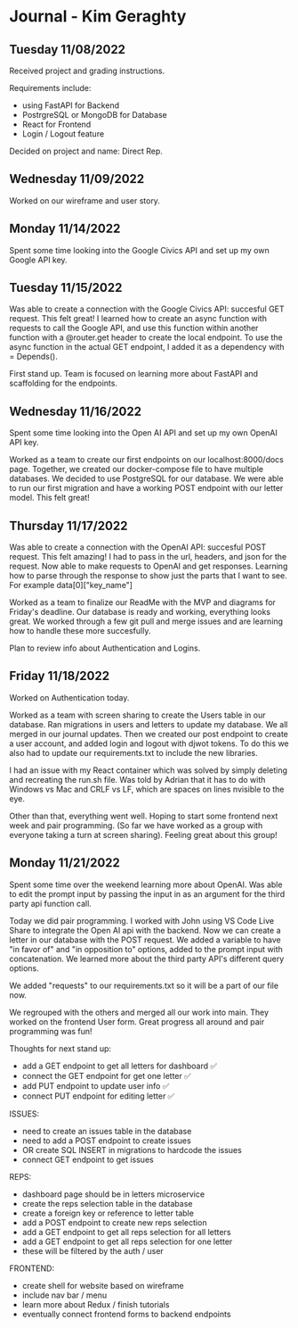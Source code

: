 # Journal - Kim Geraghty

## Tuesday 11/08/2022

Received project and grading instructions.

Requirements include:

- using FastAPI for Backend
- PostrgreSQL or MongoDB for Database
- React for Frontend
- Login / Logout feature

Decided on project and name: Direct Rep.

## Wednesday 11/09/2022

Worked on our wireframe and user story.

## Monday 11/14/2022

Spent some time looking into the Google Civics API and set up my own Google API key.

## Tuesday 11/15/2022

Was able to create a connection with the Google Civics API: succesful GET request. This felt great!
I learned how to create an async function with requests to call the Google API, and use this function within another function with a @router.get header to create the local endpoint.
To use the async function in the actual GET endpoint, I added it as a dependency with = Depends().

First stand up. Team is focused on learning more about FastAPI and scaffolding for the endpoints.

## Wednesday 11/16/2022

Spent some time looking into the Open AI API and set up my own OpenAI API key.

Worked as a team to create our first endpoints on our localhost:8000/docs page.
Together, we created our docker-compose file to have multiple databases.
We decided to use PostgreSQL for our database.
We were able to run our first migration and have a working POST endpoint with our letter model. This felt great!

## Thursday 11/17/2022

Was able to create a connection with the OpenAI API: succesful POST request. This felt amazing!
I had to pass in the url, headers, and json for the request. Now able to make requests to OpenAI and get responses.
Learning how to parse through the response to show just the parts that I want to see. For example data[0]["key_name"]

Worked as a team to finalize our ReadMe with the MVP and diagrams for Friday's deadline.
Our database is ready and working, everything looks great.
We worked through a few git pull and merge issues and are learning how to handle these more succesfully.

Plan to review info about Authentication and Logins.

## Friday 11/18/2022

Worked on Authentication today.

Worked as a team with screen sharing to create the Users table in our database.
Ran migrations in users and letters to update my database. We all merged in our journal updates.
Then we created our post endpoint to create a user account, and added login and logout with djwot tokens.
To do this we also had to update our requirements.txt to include the new libraries.

I had an issue with my React container which was solved by simply deleting and recreating the run.sh file.
Was told by Adrian that it has to do with Windows vs Mac and CRLF vs LF, which are spaces on lines nvisible to the eye.

Other than that, everything went well. Hoping to start some frontend next week and pair programming.
(So far we have worked as a group with everyone taking a turn at screen sharing).
Feeling great about this group!

## Monday 11/21/2022

Spent some time over the weekend learning more about OpenAI. Was able to edit the prompt input by passing the input in as an argument for the third party api function call.

Today we did pair programming. I worked with John using VS Code Live Share to integrate the Open AI api with the backend. Now we can create a letter in our database with the POST request. We added a variable to have "in favor of" and "in opposition to" options, added to the prompt input with concatenation. We learned more about the third party API's different query options.

We added "requests" to our requirements.txt so it will be a part of our file now.

We regrouped with the others and merged all our work into main. They worked on the frontend User form. Great progress all around and pair programming was fun!

Thoughts for next stand up:

- add a GET endpoint to get all letters for dashboard ✅
- connect the GET endpoint for get one letter ✅
- add PUT endpoint to update user info ✅
- connect PUT endpoint for editing letter ✅

ISSUES:
- need to create an issues table in the database
- need to add a POST endpoint to create issues
- OR create SQL INSERT in migrations to hardcode the issues
- connect GET endpoint to get issues

REPS:
- dashboard page should be in letters microservice
- create the reps selection table in the database
- create a foreign key or reference to letter table
- add a POST endpoint to create new reps selection
- add a GET endpoint to get all reps selection for all letters
- add a GET endpoint to get all reps selection for one letter
- these will be filtered by the auth / user

FRONTEND:
- create shell for website based on wireframe
- include nav bar / menu
- learn more about Redux / finish tutorials
- eventually connect frontend forms to backend endpoints
